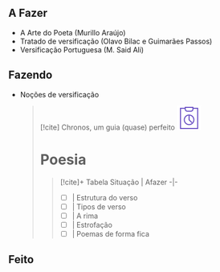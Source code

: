 ## A Fazer
- A Arte do Poeta (Murillo Araújo)  
- Tratado de versificação (Olavo Bilac e Guimarães Passos)  
- Versificação Portuguesa (M. Said Ali)  

## Fazendo
- Noções de versificação  
  > [!cite] Chronos, um guia (quase) perfeito
  > ![image](.attachments/b2fd7590c0525b35c9718d836807c55484cd9317.svg)
  > # Poesia
  > >  [!cite]+ Tabela
  > >  Situação | Afazer
  > > -|-
  > > 
  > > - [ ] | Estrutura do verso 
  > > - [ ] | Tipos de verso
  > > - [ ] | A rima
  > > - [ ] | Estrofação
  > > - [ ] | Poemas de forma fica
  
  

## Feito